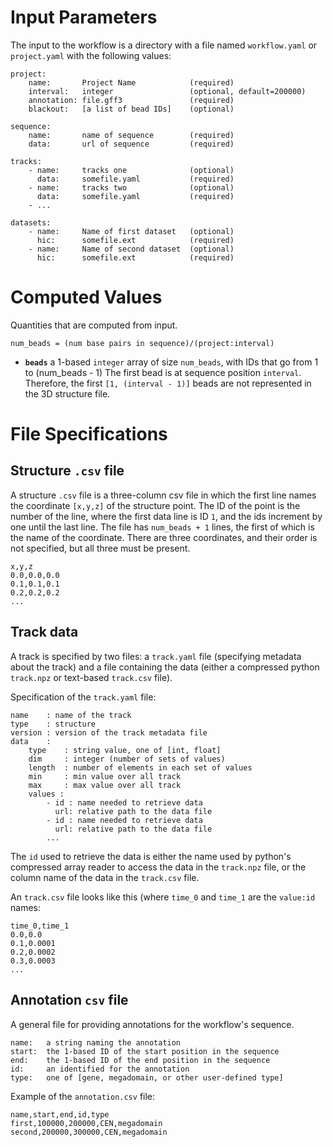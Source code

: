 # Input Parameters

The input to the workflow is a directory with a file named `workflow.yaml` or `project.yaml` with the following values:

```
project:
    name:       Project Name            (required)
    interval:   integer                 (optional, default=200000)
    annotation: file.gff3               (required)
    blackout:   [a list of bead IDs]    (optional)

sequence:
    name:       name of sequence        (required)
    data:       url of sequence         (required) 

tracks:
    - name:     tracks one              (optional)
      data:     somefile.yaml           (required)
    - name:     tracks two              (optional)
      data:     somefile.yaml           (required)
    - ...

datasets:
    - name:     Name of first dataset   (optional)
      hic:      somefile.ext            (required)
    - name:     Name of second dataset  (optional)
      hic:      somefile.ext            (required)
```

# Computed Values

Quantities that are computed from input.

```
num_beads = (num base pairs in sequence)/(project:interval)
```

- **`beads`** a 1-based `integer` array of size `num_beads`, with IDs that go from 1 to (num_beads - 1) The first bead is at sequence position `interval`. Therefore, the first `[1, (interval - 1)]` beads are not represented in the 3D structure file.

# File Specifications

## Structure `.csv` file

A structure `.csv` file is a three-column csv file in which the first line names the coordinate `[x,y,z]` of the structure point. The ID of the point is the number of the line, where the first data line is ID `1`, and the ids increment by one until the last line. The file has `num_beads + 1` lines, the first of which is the name of the coordinate. There are three coordinates, and their order is not specified, but all three must be present. 

```
x,y,z
0.0,0.0,0.0
0.1,0.1,0.1
0.2,0.2,0.2
...
```

## Track data

A track is specified by two files: a `track.yaml` file (specifying metadata about the track) and a file containing the data (either a compressed python `track.npz` or text-based `track.csv` file). 

Specification of the `track.yaml` file:
```
name    : name of the track
type    : structure
version : version of the track metadata file
data    :
    type    : string value, one of [int, float]
    dim     : integer (number of sets of values)
    length  : number of elements in each set of values 
    min     : min value over all track 
    max     : max value over all track 
    values :
        - id : name needed to retrieve data 
          url: relative path to the data file 
        - id : name needed to retrieve data 
          url: relative path to the data file 
        ...
```

The `id` used to retrieve the data is either the name used by python's compressed array reader to access the data in the `track.npz` file, or the column name of the data in the `track.csv` file.

An `track.csv` file looks like this (where `time_0` and `time_1` are the `value:id` names:

```
time_0,time_1
0.0,0.0
0.1,0.0001
0.2,0.0002
0.3,0.0003
...
```

## Annotation `csv` file

A general file for providing annotations for the workflow's sequence.

```
name:   a string naming the annotation
start:  the 1-based ID of the start position in the sequence
end:    the 1-based ID of the end position in the sequence
id:     an identified for the annotation
type:   one of [gene, megadomain, or other user-defined type]
```

Example of the `annotation.csv` file:
```
name,start,end,id,type
first,100000,200000,CEN,megadomain
second,200000,300000,CEN,megadomain
```
